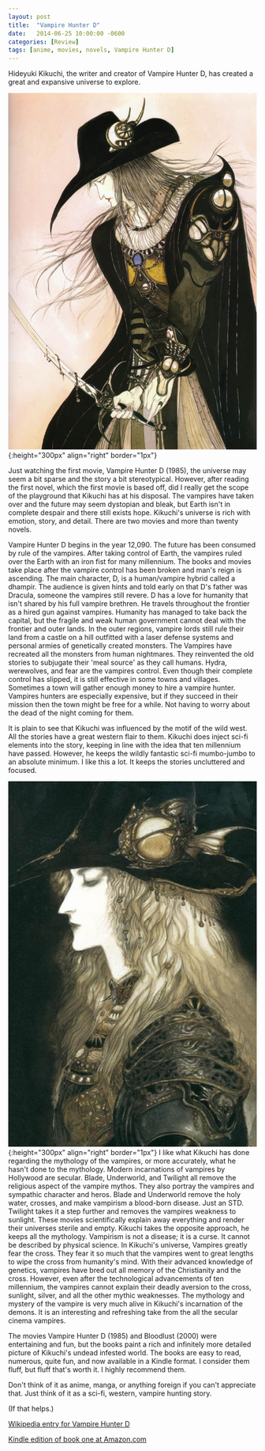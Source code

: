 ```yaml
---
layout: post
title:  "Vampire Hunter D"
date:   2014-06-25 10:00:00 -0600
categories: [Review]
tags: [anime, movies, novels, Vampire Hunter D]
---
```


Hideyuki Kikuchi, the writer and creator of Vampire Hunter D, has created a great and expansive universe to explore.

![Vampire Hunter D](/assets/2014/06/amano-yoshitaka-d.jpg){:height="300px" align="right" border="1px"}

Just watching the first movie, Vampire Hunter D (1985), the universe may seem a bit sparse and the story a bit stereotypical. However, after reading the first novel, which the first movie is based off, did I really get the scope of the playground that Kikuchi has at his disposal. The vampires have taken over and the future may seem dystopian and bleak, but Earth isn't in complete despair and there still exists hope. Kikuchi's universe is rich with emotion, story, and detail. There are two movies and more than twenty novels.

Vampire Hunter D begins in the year 12,090. The future has been consumed by rule of the vampires. After taking control of Earth, the vampires ruled over the Earth with an iron fist for many millennium. The books and movies take place after the vampire control has been broken and man's reign is ascending. The main character, D, is a human/vampire hybrid called a dhampir. The audience is given hints and told early on that D's father was Dracula, someone the vampires still revere. D has a love for humanity that isn't shared by his full vampire brethren. He travels throughout the frontier as a hired gun against vampires. Humanity has managed to take back the capital, but the fragile and weak human government cannot deal with the frontier and outer lands. In the outer regions, vampire lords still rule their land from a castle on a hill outfitted with a laser defense systems and personal armies of genetically created monsters. The Vampires have recreated all the monsters from human nightmares. They reinvented the old stories to subjugate their 'meal source' as they call humans. Hydra, werewolves, and fear are the vampires control. Even though their complete control has slipped, it is still effective in some towns and villages. Sometimes a town will gather enough money to hire a vampire hunter. Vampires hunters are especially expensive, but if they succeed in their mission then the town might be free for a while. Not having to worry about the dead of the night coming for them.

It is plain to see that Kikuchi was influenced by the motif of the wild west. All the stories have a great western flair to them. Kikuchi does inject sci-fi elements into the story, keeping in line with the idea that ten millennium have passed. However, he keeps the wildly fantastic sci-fi mumbo-jumbo to an absolute minimum. I like this a lot. It keeps the stories uncluttered and focused.

![Vampire Hunter D](/assets/2014/06/d.jpg){:height="300px" align="right" border="1px"} I like what Kikuchi has done regarding the mythology of the vampires, or more accurately, what he hasn't done to the mythology. Modern incarnations of vampires by Hollywood are secular. Blade, Underworld, and Twilight all remove the religious aspect of the vampire mythos. They also portray the vampires and sympathic character and heros. Blade and Underworld remove the holy water, crosses, and make vampirism a blood-born disease. Just an STD. Twilight takes it a step further and removes the vampires weakness to sunlight. These movies scientifically explain away everything and render their universes sterile and empty. Kikuchi takes the opposite approach, he keeps all the mythology. Vampirism is not a disease; it is a curse. It cannot be described by physical science. In Kikuchi's universe, Vampires greatly fear the cross. They fear it so much that the vampires went to great lengths to wipe the cross from humanity's mind. With their advanced knowledge of
genetics, vampires have bred out all memory of the Christianity and the cross. However, even after the technological advancements of ten millennium, the vampires cannot explain their deadly aversion to the cross, sunlight, silver, and all the other mythic weaknesses. The mythology and mystery of the vampire is very much alive in Kikuchi's incarnation of the demons. It is an interesting and refreshing take from the all the secular cinema vampires.

The movies Vampire Hunter D (1985) and Bloodlust (2000) were entertaining and fun, but the books paint a rich and infinitely more detailed picture of Kikuchi's undead infested world. The books are easy to read, numerous, quite fun, and now available in a Kindle format. I consider them fluff, but fluff that's worth it. I highly recommend them.

Don't think of it as anime, manga, or anything foreign if you can't appreciate that. Just think of it as a sci-fi, western, vampire hunting story.

(If that helps.)

[Wikipedia entry for Vampire Hunter D](http://en.wikipedia.org/wiki/Vampire_Hunter_D)

[Kindle edition of book one at Amazon.com](http://www.amazon.com/Vampire-Hunter-D-Hideyuki-Kikuchi-ebook/dp/B00A7H2GQM)

